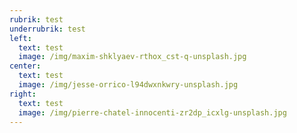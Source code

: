 ```yaml
---
rubrik: test
underrubrik: test
left:
  text: test
  image: /img/maxim-shklyaev-rthox_cst-q-unsplash.jpg
center:
  text: test
  image: /img/jesse-orrico-l94dwxnkwry-unsplash.jpg
right:
  text: test
  image: /img/pierre-chatel-innocenti-zr2dp_icxlg-unsplash.jpg
---
```

